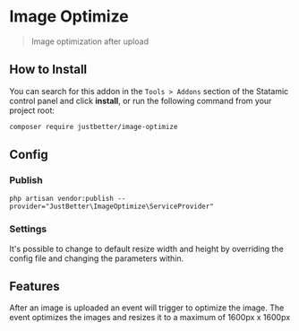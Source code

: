 # Image Optimize

> Image optimization after upload

## How to Install

You can search for this addon in the `Tools > Addons` section of the Statamic control panel and click **install**, or run the following command from your project root:

``` bash
composer require justbetter/image-optimize
```

## Config

### Publish

```
php artisan vendor:publish --provider="JustBetter\ImageOptimize\ServiceProvider"
```

### Settings

It's possible to change to default resize width and height by overriding the config file and changing the parameters within.


## Features

After an image is uploaded an event will trigger to optimize the image.
The event optimizes the images and resizes it to a maximum of 1600px x 1600px
